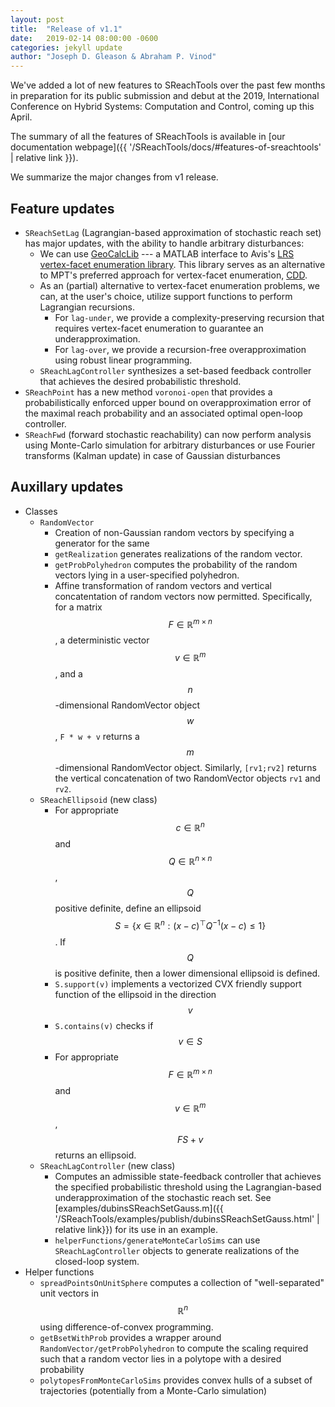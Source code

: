 ```yaml
---
layout: post
title:  "Release of v1.1"
date:   2019-02-14 08:00:00 -0600
categories: jekyll update
author: "Joseph D. Gleason & Abraham P. Vinod"
---
```


We've added a lot of new features to SReachTools over the past few months in
preparation for its public submission and debut at the 2019, International 
Conference on Hybrid Systems: Computation and Control, coming up this April.

The summary of all the features of SReachTools is available in [our
documentation webpage]({{ '/SReachTools/docs/#features-of-sreachtools' | relative link }}).

We summarize the major changes from v1 release.

## Feature updates
- `SReachSetLag` (Lagrangian-based approximation of stochastic reach set) has
  major updates, with the ability to handle arbitrary disturbances:
    - We can use [GeoCalcLib](https://github.com/worc4021/GeoCalcLib) --- a
      MATLAB interface to Avis's [LRS vertex-facet enumeration
      library](http://cgm.cs.mcgill.ca/~avis/C/lrs.html). This library serves as
      an alternative to MPT's preferred approach for vertex-facet enumeration,
      [CDD](https://www.inf.ethz.ch/personal/fukudak/cdd_home/index.html).
    - As an (partial) alternative to vertex-facet enumeration problems, we
      can, at the user's choice, utilize support functions to perform Lagrangian
      recursions. 
        - For `lag-under`, we provide a complexity-preserving recursion that
          requires vertex-facet enumeration to guarantee an underapproximation. 
        - For `lag-over`, we provide a recursion-free overapproximation using
          robust linear programming.
    - `SReachLagController` synthesizes a set-based feedback controller that
      achieves the desired probabilistic threshold.
- `SReachPoint` has a new method `voronoi-open` that provides a
  probabilistically enforced upper bound on overapproximation error of the
  maximal reach probability and an associated optimal open-loop controller.
- `SReachFwd` (forward stochastic reachability) can now perform analysis using
  Monte-Carlo simulation for arbitrary disturbances or use Fourier transforms
  (Kalman update) in case of Gaussian disturbances

## Auxillary updates

- Classes
    - `RandomVector`
        - Creation of non-Gaussian random vectors by specifying a generator for
          the same
        - `getRealization` generates realizations of the random vector.
        - `getProbPolyhedron` computes the probability of the random vectors
          lying in a user-specified polyhedron.
        - Affine transformation of random vectors and vertical concatentation of
          random vectors now permitted. Specifically, for a matrix $$F\in
          \mathbb{R}^{m\times n}$$, a deterministic vector $$v\in
          \mathbb{R}^m$$, and a $$n$$-dimensional RandomVector object $$w$$,
          `F * w + v` returns a $$m$$-dimensional RandomVector object.
          Similarly, `[rv1;rv2]` returns the vertical concatenation of two
          RandomVector objects `rv1` and `rv2`.
    - `SReachEllipsoid` (new class)
        - For appropriate $$c\in \mathbb{R}^n$$ and $$Q\in \mathbb{R}^{n\times
          n}$$, $$Q$$ positive definite, define an ellipsoid $$S = \{ x \in
          \mathbb{R}^{n} : (x - c)^\top Q^{-1} (x - c) \leq 1 \}$$. If $$Q$$ is
          positive definite, then a lower dimensional ellipsoid is defined.
        - `S.support(v)` implements a vectorized CVX friendly support
          function of the ellipsoid in the direction $$v$$
        - `S.contains(v)` checks if $$ v\in S$$
        - For appropriate $$F\in \mathbb{R}^{m\times n}$$ and $$v\in
          \mathbb{R}^{m}$$, $$F S + v$$ returns an ellipsoid.
    - `SReachLagController` (new class)
        - Computes an admissible state-feedback controller that achieves the
          specified probabilistic threshold using the Lagrangian-based
          underapproximation of the stochastic reach set. See
          [examples/dubinsSReachSetGauss.m]({{ '/SReachTools/examples/publish/dubinsSReachSetGauss.html' | relative link}}) 
          for its use in an example.
        - `helperFunctions/generateMonteCarloSims` can use `SReachLagController`
          objects to generate realizations of the closed-loop system.
- Helper functions
    - `spreadPointsOnUnitSphere` computes a collection of "well-separated" unit
      vectors in $$\mathbb{R}^n$$ using difference-of-convex programming.
    - `getBsetWithProb` provides a wrapper around
      `RandomVector/getProbPolyhedron` to compute the scaling required such that
      a random vector lies in a polytope with a desired probability
    - `polytopesFromMonteCarloSims` provides convex hulls of a subset of
      trajectories (potentially from a Monte-Carlo simulation)
